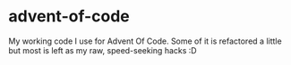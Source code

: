 # advent-of-code
My working code I use for Advent Of Code. Some of it is refactored a little but most is left as my raw, speed-seeking hacks :D

